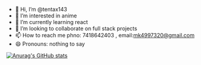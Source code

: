 - 👋 Hi, I’m @tentax143
- 👀 I’m interested in anime
- 🌱 I’m currently learning react
- 💞️ I’m looking to collaborate on full stack projects
- 📫 How to reach me phno: 7418642403 , email:mk4997320@gmail.com
- 😄 Pronouns: nothing to say


<!---
tentax143/tentax143 is a ✨ special ✨ repository because its `README.md` (this file) appears on your GitHub profile.
You can click the Preview link to take a look at your changes.
--->
[![Anurag's GitHub stats](https://github-readme-stats.vercel.app/api?username=tentax143)](https://github.com/tentax143/github-readme-stats)
